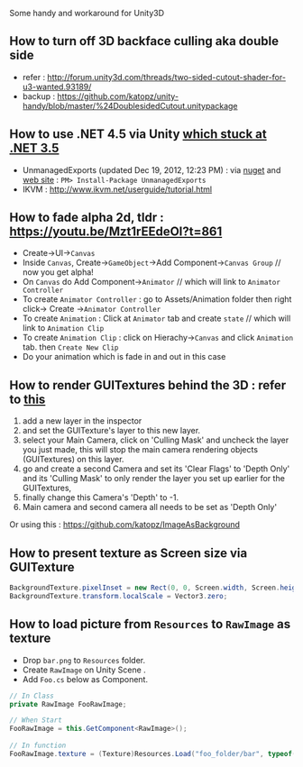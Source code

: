 Some handy and workaround for Unity3D

How to turn off 3D backface culling aka double side
---
* refer : http://forum.unity3d.com/threads/two-sided-cutout-shader-for-u3-wanted.93189/
* backup : https://github.com/katopz/unity-handy/blob/master/%24DoublesidedCutout.unitypackage

How to use .NET 4.5 via Unity [which stuck at .NET 3.5](http://blogs.unity3d.com/2014/05/20/the-future-of-scripting-in-unity/)
---
* UnmanagedExports (updated Dec 19, 2012, 12:23 PM) : via [nuget](https://www.nuget.org/packages/UnmanagedExports) and [web site]( https://sites.google.com/site/robertgiesecke/Home/uploads/unmanagedexports) : `PM> Install-Package UnmanagedExports`
* IKVM : http://www.ikvm.net/userguide/tutorial.html

How to fade alpha 2d, tldr : https://youtu.be/Mzt1rEEdeOI?t=861
---
* Create->UI->`Canvas`
* Inside `Canvas`, Create->`GameObject`->Add Component->`Canvas Group` // now you get alpha!
* On `Canvas` do Add Component->`Animator` // which will link to `Animator Controller`
* To create `Animator Controller` : go to Assets/Animation folder then right click-> Create ->`Animator Controller`
* To create `Animation` : Click at `Animator` tab and create `state`  // which will link to `Animation Clip`
* To create `Animation Clip` : click on Hierachy->`Canvas` and click `Animation` tab. then `Create New Clip`
* Do your animation which is fade in and out in this case

How to render GUITextures behind the 3D : refer to [this](http://forum.unity3d.com/threads/how-to-set-guitexture-behind-of-3d-object.119520/)
---
1. add a new layer in the inspector
1. and set the GUITexture's layer to this new layer. 
1. select your Main Camera, click on 'Culling Mask' and uncheck the layer you just made, this will stop the main camera rendering objects (GUITextures) on this layer. 
1. go and create a second Camera and set its 'Clear Flags' to 'Depth Only' and its 'Culling Mask' to only render the layer you set up earlier for the GUITextures, 
1. finally change this Camera's 'Depth' to -1. 
1. Main camera and second camera all needs to be set as 'Depth Only'

Or using this : https://github.com/katopz/ImageAsBackground

How to present texture as Screen size via GUITexture
---
```csharp
BackgroundTexture.pixelInset = new Rect(0, 0, Screen.width, Screen.height);
BackgroundTexture.transform.localScale = Vector3.zero;
```

How to load picture from `Resources` to `RawImage` as texture
---
* Drop `bar.png` to `Resources` folder.
* Create `RawImage` on Unity Scene .
* Add `Foo.cs` below as Component.
```csharp
// In Class
private RawImage FooRawImage;

// When Start
FooRawImage = this.GetComponent<RawImage>();
 
// In function
FooRawImage.texture = (Texture)Resources.Load("foo_folder/bar", typeof(Texture));
```
